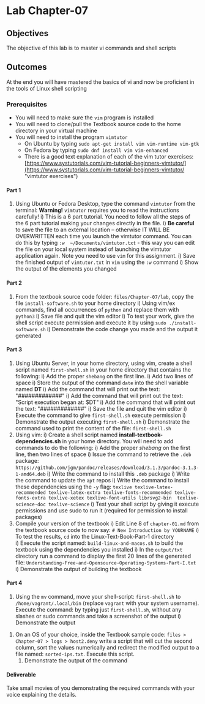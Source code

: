 # Lab Chapter-07

## Objectives

The objective of this lab is to master vi commands and shell scripts

## Outcomes

At the end you will have mastered the basics of vi and now be proficient in the tools of Linux shell scripting

### Prerequisites

* You will need to make sure the `vim` program is installed
* You will need to clone/pull the Textbook source code to the home directory in your virtual machine
* You will need to install the program ```vimtutor```
  * On Ubuntu by typing ```sudo apt-get install vim vim-runtime vim-gtk```
  * On Fedora by typing ```sudo dnf install vim vim-enhanced```
  * There is a good text explanation of each of the vim tutor exercises: [https://www.systutorials.com/vim-tutorial-beginners-vimtutor/](https://www.systutorials.com/vim-tutorial-beginners-vimtutor/ "vimtutor exercises")

#### Part 1

1) Using Ubuntu or Fedora Desktop, type the command ```vimtutor``` from the terminal: __Warning!__ `vimtutor` requires you to read the instructions carefully!
    i) This is a 6 part tutorial. You need to follow all the steps of the 6 part tutorial making your changes directly in the file.
    i) __Be careful__ to save the file to an external location – otherwise IT WILL BE OVERWRITTEN each time you launch the vimtutor command. You can do this by typing `:w  ~/Documents/vimtutor.txt` - this way you can edit the file on your local system instead of launching the vimtutor application again. Note you need to use `vim` for this assignment.
    i) Save the finished output of `vimtutor.txt` in `vim` using the `:w` command
    i) Show the output of the elements you changed

#### Part 2

1) From the textbook source code folder: `files/Chapter-07/lab`, copy the file `install-software.sh` to your home directory
    i) Using vim/ex commands, find all occurrences of `python` and replace them with `python3`
    i) Save file and quit the vim editor
    i) To test your work, give the shell script execute permission and execute it by using `sudo ./install-software.sh`
    i) Demonstrate the code change you made and the output it generated 

#### Part 3

1) Using Ubuntu Server, in your home directory, using vim, create a shell script named `first-shell.sh` in your home directory that contains the following:
    i) Add the proper `shebang` on the first line.
    i) Add two lines of space
    i) Store the output of the command `date` into the shell variable named **DT**
    i) Add the command that will print out the text: "#############"
    i) Add the command that will print out the text: "Script execution began at: $DT"
    i) Add the command that will print out the text: "#############"
    i) Save the file and quit the vim editor
    i) Execute the command to give `first-shell.sh` execute permission
    i) Demonstrate the output executing `first-shell.sh`
    i) Demonstrate the command used to print the content of the file: `first-shell.sh`
1) Using vim:
    i) Create a shell script named **install-textbook-dependencies.sh** in your home directory. You will need to add commands to do the following:
    i) Add the proper *shebang* on the first line, then two lines of space
    i) Issue the command to retrieve the `.deb` package: `https://github.com/jgm/pandoc/releases/download/3.1.3/pandoc-3.1.3-1-amd64.deb`
    i) Write the command to install this `.deb` package
    i) Write the command to update the `apt` repos
    i) Write the command to install these dependencies using the `-y` flag: `texlive texlive-latex-recommended texlive-latex-extra texlive-fonts-recommended texlive-fonts-extra texlive-xetex texlive-font-utils librsvg2-bin  texlive-science-doc texlive-science`
    i) Test your shell script by giving it execute permissions and use sudo to run it (required for permission to install packages)
1) Compile your version of the textbook
    i) Edit Line 8 of `chapter-01.md` from the textbook source code to now say: `# New Introduction by YOURNAME` 
    i) To test the results, `cd` into the Linux-Text-Book-Part-1 directory  
    i) Execute the script named: `build-linux-and-macos.sh` to build the textbook using the dependencies you installed
    i) In the `output/txt` directory run a command to display the first 20 lines of the generated file: `Understanding-Free-and-Opensource-Operating-Systems-Part-I.txt`
    i) Demonstrate the output of building the textbook

#### Part 4

1) Using the `mv` command, move your shell-script: `first-shell.sh` to `/home/vagrant/.local/bin` (replace `vagrant` with your system username).  Execute the command: by typing just `first-shell.sh`, without any slashes or sudo commands and take a screenshot of the output
    i) Demonstrate the output 
1. On an OS of your choice, inside the Textbook sample code: `files > Chapter-07 > logs > host2.deny` write a script that will cut the second column, sort the values numerically and redirect the modified output to a file named: `sorted-ips.txt`.  Execute this script.
    1. Demonstrate the output of the command

#### Deliverable  

Take small movies of you demonstrating the required commands with your voice explaining the details.
